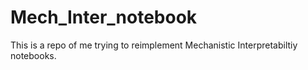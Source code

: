 # Mech_Inter_notebook

This is a repo of me trying to reimplement Mechanistic Interpretabiltiy notebooks. 
